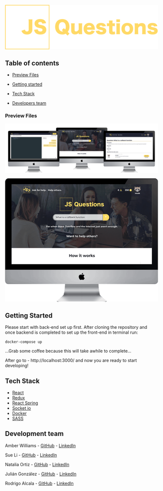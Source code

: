 ![hero-logo](./src/assets/hero-logo.png)

## 

## Table of contents

- [Preview Files](#Preview-Files)

- [Getting started](#getting-started)

- [Tech Stack](#tech-stack)

- [Developers team](#developers-team)

  

### Preview Files

![JSQuestionsPreview](./src/assets/JSQuestionsPreview.png)



<div style="text-align:center"><img src ="./src/assets/JSQuestionsPreview.gif" /></div>





## Getting Started

Please start with back-end set up first. After cloning the repository and once backend is completed to set up the front-end in terminal run:

```
docker-compose up
```


...Grab some coffee because this will take awhile to complete...

After go to - http://localhost:3000/ and now you are ready to start developing!



## Tech Stack

- [React](https://reactjs.org/)
- [Redux](https://redux.js.org/)
- [React Spring](https://www.react-spring.io/)
- [Socket io](https://socket.io/)
- [Docker](https://www.docker.com/)
- [SASS](https://sass-lang.com/)



## Development team

Amber Williams - [GitHub](https://github.com/Amber-Williams) - [LinkedIn](https://www.linkedin.com/in/amber-williams-dev/)

Sue Li - [GitHub](https://github.com/zsli16) - [LinkedIn](https://www.linkedin.com/in/sueli88/)

Natalia Ortiz - [GitHub](https://github.com/nataliaero) - [LinkedIn](https://www.linkedin.com/in/natalia-ortiz-gomez/)

Julián González - [GitHub](https://github.com/1971S) - [LinkedIn](https://www.linkedin.com/in/jgpicatoste/)

Rodrigo Alcala - [GitHub]( https://github.com/rodalcala) - [LinkedIn](https://www.linkedin.com/in/rodrigoalcala/)